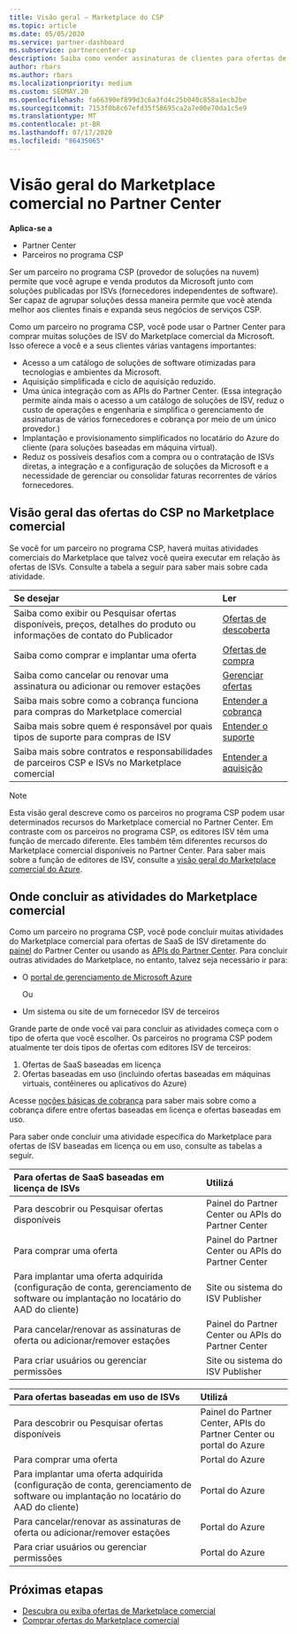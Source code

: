 ```yaml
---
title: Visão geral – Marketplace do CSP
ms.topic: article
ms.date: 05/05/2020
ms.service: partner-dashboard
ms.subservice: partnercenter-csp
description: Saiba como vender assinaturas de clientes para ofertas de software como serviço (SaaS) de fornecedores independentes de software (ISVs) no Marketplace.
author: rbars
ms.author: rbars
ms.localizationpriority: medium
ms.custom: SEOMAY.20
ms.openlocfilehash: fa66390ef899d3c6a3fd4c25b040c858a1ecb2be
ms.sourcegitcommit: 7153f0b8c67efd35f58695ca2a7e00e70da1c5e9
ms.translationtype: MT
ms.contentlocale: pt-BR
ms.lasthandoff: 07/17/2020
ms.locfileid: "86435065"
---
```

# <a name="overview-of-the-commercial-marketplace-in-partner-center"></a>Visão geral do Marketplace comercial no Partner Center

**Aplica-se a**

- Partner Center
- Parceiros no programa CSP

Ser um parceiro no programa CSP (provedor de soluções na nuvem) permite que você agrupe e venda produtos da Microsoft junto com soluções publicadas por ISVs (fornecedores independentes de software). Ser capaz de agrupar soluções dessa maneira permite que você atenda melhor aos clientes finais e expanda seus negócios de serviços CSP.

Como um parceiro no programa CSP, você pode usar o Partner Center para comprar muitas soluções de ISV do Marketplace comercial da Microsoft. Isso oferece a você e a seus clientes várias vantagens importantes:

- Acesso a um catálogo de soluções de software otimizadas para tecnologias e ambientes da Microsoft.
- Aquisição simplificada e ciclo de aquisição reduzido.
- Uma única integração com as APIs do Partner Center. (Essa integração permite ainda mais o acesso a um catálogo de soluções de ISV, reduz o custo de operações e engenharia e simplifica o gerenciamento de assinaturas de vários fornecedores e cobrança por meio de um único provedor.)
- Implantação e provisionamento simplificados no locatário do Azure do cliente (para soluções baseadas em máquina virtual).
- Reduz os possíveis desafios com a compra ou o contratação de ISVs diretas, a integração e a configuração de soluções da Microsoft e a necessidade de gerenciar ou consolidar faturas recorrentes de vários fornecedores.

## <a name="overview-of-csp-offers-in-the-commercial-marketplace"></a>Visão geral das ofertas do CSP no Marketplace comercial

Se você for um parceiro no programa CSP, haverá muitas atividades comerciais do Marketplace que talvez você queira executar em relação às ofertas de ISVs. Consulte a tabela a seguir para saber mais sobre cada atividade.

|**Se desejar**  |**Ler**   |
|:------------------------------------|:------------------|
|Saiba como exibir ou Pesquisar ofertas disponíveis, preços, detalhes do produto ou informações de contato do Publicador | [Ofertas de descoberta](csp-commercial-marketplace-discover.md) | 
|Saiba como comprar e implantar uma oferta   | [Ofertas de compra](csp-commercial-marketplace-purchase.md)   | 
|Saiba como cancelar ou renovar uma assinatura ou adicionar ou remover estações  | [Gerenciar ofertas](csp-commercial-marketplace-manage.md) |
|Saiba mais sobre como a cobrança funciona para compras do Marketplace comercial | [Entender a cobrança](csp-commercial-marketplace-billing.md) |
|Saiba mais sobre quem é responsável por quais tipos de suporte para compras de ISV | [Entender o suporte](csp-commercial-marketplace-support.md) |
|Saiba mais sobre contratos e responsabilidades de parceiros CSP e ISVs no Marketplace comercial | [Entender a aquisição](csp-commercial-marketplace-contracting.md) |

> [!NOTE]
> Esta visão geral descreve como os parceiros no programa CSP podem usar determinados recursos do Marketplace comercial no Partner Center. Em contraste com os parceiros no programa CSP, os editores ISV têm uma função de mercado diferente. Eles também têm diferentes recursos do Marketplace comercial disponíveis no Partner Center. Para saber mais sobre a função de editores de ISV, consulte a [visão geral do Marketplace comercial do Azure](https://docs.microsoft.com/azure/marketplace/partner-center-portal/commercial-marketplace-overview).

## <a name="where-to-complete-commercial-marketplace-activities"></a>Onde concluir as atividades do Marketplace comercial

Como um parceiro no programa CSP, você pode concluir muitas atividades do Marketplace comercial para ofertas de SaaS de ISV diretamente do [painel](https://partner.microsoft.com/dashboard) do Partner Center ou usando as [APIs do Partner Center](https://docs.microsoft.com/partner-center/develop/). Para concluir outras atividades do Marketplace, no entanto, talvez seja necessário ir para:

- O [portal de gerenciamento de Microsoft Azure](https://portal.azure.com/)

    Ou

- Um sistema ou site de um fornecedor ISV de terceiros

Grande parte de onde você vai para concluir as atividades começa com o tipo de oferta que você escolher. Os parceiros no programa CSP podem atualmente ter dois tipos de ofertas com editores ISV de terceiros:

1. Ofertas de SaaS baseadas em licença  
2. Ofertas baseadas em uso (incluindo ofertas baseadas em máquinas virtuais, contêineres ou aplicativos do Azure)

Acesse [noções básicas de cobrança](billing-basics.md) para saber mais sobre como a cobrança difere entre ofertas baseadas em licença e ofertas baseadas em uso.  

Para saber onde concluir uma atividade específica do Marketplace para ofertas de ISV baseadas em licença ou em uso, consulte as tabelas a seguir.

|**Para ofertas de SaaS baseadas em licença de ISVs**  |**Utilizá**  |
|:------------------------------------|:------------------|
|Para descobrir ou Pesquisar ofertas disponíveis  | Painel do Partner Center ou APIs do Partner Center  |
|Para comprar uma oferta  | Painel do Partner Center ou APIs do Partner Center  |
|Para implantar uma oferta adquirida (configuração de conta, gerenciamento de software ou implantação no locatário do AAD do cliente)  | Site ou sistema do ISV Publisher  |
|Para cancelar/renovar as assinaturas de oferta ou adicionar/remover estações | Painel do Partner Center ou APIs do Partner Center  |
|Para criar usuários ou gerenciar permissões  | Site ou sistema do ISV Publisher  |

|**Para ofertas baseadas em uso de ISVs**  |**Utilizá**  |
|:------------------------------------|:------------------|
|Para descobrir ou Pesquisar ofertas disponíveis  | Painel do Partner Center, APIs do Partner Center ou portal do Azure  |
|Para comprar uma oferta  | Portal do Azure  |
|Para implantar uma oferta adquirida (configuração de conta, gerenciamento de software ou implantação no locatário do AAD do cliente)  | Portal do Azure  |
|Para cancelar/renovar as assinaturas de oferta ou adicionar/remover estações | Portal do Azure  |
|Para criar usuários ou gerenciar permissões  | Portal do Azure  |

## <a name="next-steps"></a>Próximas etapas

- [Descubra ou exiba ofertas de Marketplace comercial](csp-commercial-marketplace-discover.md)
- [Comprar ofertas do Marketplace comercial](csp-commercial-marketplace-purchase.md)